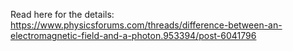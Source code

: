 Read here for the details: https://www.physicsforums.com/threads/difference-between-an-electromagnetic-field-and-a-photon.953394/post-6041796